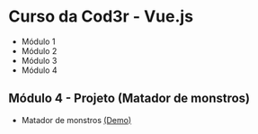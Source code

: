 # Curso da Cod3r - Vue.js

- Módulo 1
- Módulo 2
- Módulo 3
- Módulo 4

## Módulo 4 - Projeto (Matador de monstros)

- Matador de monstros [(Demo)](https://projeto-1-angelo.surge.sh/)
